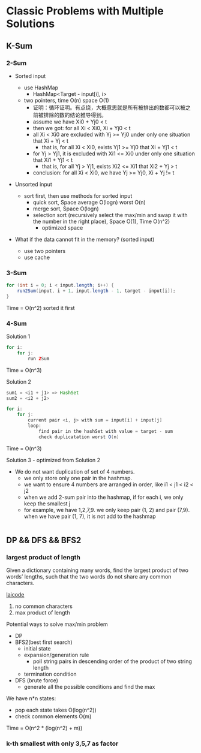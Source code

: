 <extoc></extoc>

# Classic Problems with Multiple Solutions

## K-Sum
### 2-Sum

- Sorted input
    - use HashMap
        - HashMap<Target - input[i], i>
    - two pointers, time O(n) space O(1)
        - 证明：循环证明。有点绕，大概意思就是所有被排出的数都可以被之前被排除的数的结论推导得到。
        - assume we have Xi0 + Yj0 < t
        - then we got: for all Xi < Xi0, Xi + Yj0 < t
        - all Xi < Xi0 are excluded with Yj >= Yj0 under only one situation that Xi + Yj < t
            - that is, for all Xi < Xi0, exists Yj1 >= Yj0 that Xi + Yj1 < t
        - for Yj > Yj1, it is excluded with Xi1 <= Xi0 under only one situation that Xi1 + Yj1 < t
            - that is, for all Yj > Yj1, exists Xi2 <= Xi1 that Xi2 + Yj > t
        - conclusion: for all Xi < Xi0, we have Yj >= Yj0, Xi + Yj != t
- Unsorted input
    - sort first, then use methods for sorted input
        - quick sort, Space average O(logn) worst O(n)
        - merge sort, Space O(logn)
        - selection sort (recursively select the max/min and swap it with the number in the right place), Space O(1), Time O(n^2)
            - optimized space
            
- What if the data cannot fit in the memory? (sorted input)
    - use two pointers
    - use cache

### 3-Sum

```java
for (int i = 0; i < input.length; i++) {
    run2Sum(input, i + 1, input.length - 1, target - input[i]);
}
```
Time = O(n^2) sorted it first

### 4-Sum

Solution 1

```java
for i:
    for j:
        run 2Sum
```
Time = O(n^3)

Solution 2

```java
sum1 = <i1 + j1> => HashSet
sum2 = <i2 + j2>

for i:
    for j:
        current pair <i, j> with sum = input[i] + input[j]
        loop: 
            find pair in the hashSet with value = target - sum
            check duplicatation worst O(n)
```
Time = O(n^3)

Solution 3 - optimized from Solution 2

- We do not want duplication of set of 4 numbers.
    - we only store only one pair in the hashmap.
    - we want to ensure 4 numbers are arranged in order, like i1 < j1 < i2 < j2
    - when we add 2-sum pair into the hashmap, if for each i, we only keep the smallest j
    - for example, we have 1,2,7,9. we only keep pair (1, 2) and pair (7,9). when we have pair (1, 7), it is not add to the hashmap
    
```java
```
## DP && DFS && BFS2

### largest product of length

Given a dictionary containing many words, find the largest product of two words’ lengths, such that the two words do not share any common characters.

[laicode](https://code.laioffer.com/ui/#/app/problem/191)

1. no common characters
2. max product of length

Potential ways to solve max/min problem

- DP
- BFS2(best first search)
    - initial state
    - expansion/generation rule
        - poll string pairs in descending order of the product of two string length
    - termination condition
- DFS (brute force)
    - generate all the possible conditions and find the max

We have n*n states:

- pop each state takes O(log(n^2))
- check common elements O(m)

Time = O(n^2 * (log(n^2) + m))

### k-th smallest with only 3,5,7 as factor
